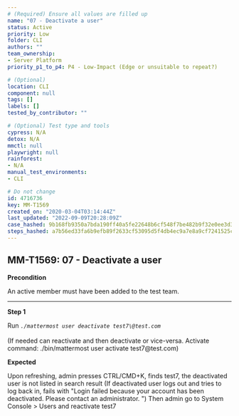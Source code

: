 ```yaml
---
# (Required) Ensure all values are filled up
name: "07 - Deactivate a user"
status: Active
priority: Low
folder: CLI
authors: ""
team_ownership:
- Server Platform
priority_p1_to_p4: P4 - Low-Impact (Edge or unsuitable to repeat?)

# (Optional)
location: CLI
component: null
tags: []
labels: []
tested_by_contributor: ""

# (Optional) Test type and tools
cypress: N/A
detox: N/A
mmctl: null
playwright: null
rainforest:
- N/A
manual_test_environments:
- CLI

# Do not change
id: 4716736
key: MM-T1569
created_on: "2020-03-04T03:14:44Z"
last_updated: "2022-09-09T20:28:09Z"
case_hashed: 9b168fb9350a7bda190ff40a5fe22648b6cf548f7be482b9f32e0ee3d3792a2b95a0f480e424c0c3bbd750f385b08c2b
steps_hashed: a7b56ed33fa6b9efb89f2633cf53095d5f4db4ec9a7e8a9cf7241525c0b6bdba0bca306cc8625367ce9609a0d299235b
---
```


<!-- (Auto-generated) Based on frontmatter's "key" and "name" -->

## MM-T1569: 07 - Deactivate a user

**Precondition**

An active member must have been added to the test team.

---

**Step 1**

Run _`./mattermost user deactivate test7\@test.com`_\
\
(If needed can reactivate and then deactivate or vice-versa. Activate command: ./bin/mattermost user activate test7\@test.com)

**Expected**

Upon refreshing, admin presses CTRL/CMD+K, finds test7, the deactivated user is not listed in search result (If deactivated user logs out and tries to log back in, fails with "Login failed because your account has been deactivated. Please contact an administrator. ") Then admin go to System Console > Users and reactivate test7
